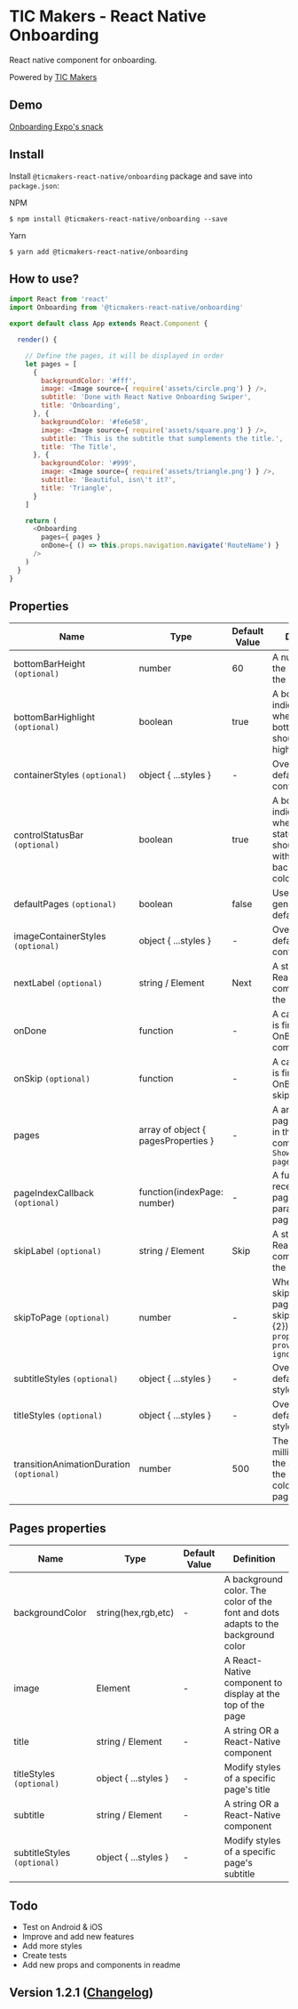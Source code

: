 # TIC Makers - React Native Onboarding
React native component for onboarding.

Powered by [TIC Makers](https://ticmakers.com)

## Demo

[Onboarding Expo's snack]()

## Install

Install `@ticmakers-react-native/onboarding` package and save into `package.json`:

NPM
```shell
$ npm install @ticmakers-react-native/onboarding --save
```

Yarn
```shell
$ yarn add @ticmakers-react-native/onboarding
```

## How to use?

```javascript
import React from 'react'
import Onboarding from '@ticmakers-react-native/onboarding'

export default class App extends React.Component {

  render() {

    // Define the pages, it will be displayed in order
    let pages = [
      {
        backgroundColor: '#fff',
        image: <Image source={ require('assets/circle.png') } />,
        subtitle: 'Done with React Native Onboarding Swiper',
        title: 'Onboarding',
      }, {
        backgroundColor: '#fe6e58',
        image: <Image source={ require('assets/square.png') } />,
        subtitle: 'This is the subtitle that sumplements the title.',
        title: 'The Title',
      }, {
        backgroundColor: '#999',
        image: <Image source={ require('assets/triangle.png') } />,
        subtitle: 'Beautiful, isn\'t it?',
        title: 'Triangle',
      }
    ]

    return (
      <Onboarding
        pages={ pages }
        onDone={ () => this.props.navigation.navigate('RouteName') }
      />
    )
  }
}
```

## Properties

| Name | Type | Default Value | Definition |
| ---- | ---- | ------------- | ---------- |
| bottomBarHeight `(optional)` | number | 60 | A number for the height of the bottom bar
| bottomBarHighlight `(optional)` | boolean | true | A bool flag indicating whether the bottom bar should be highlighted
| containerStyles `(optional)` | object { ...styles } | - | Override the default container styles
| controlStatusBar `(optional)` | boolean | true | A bool flag indicating whether the status bar should change with the background color
| defaultPages `(optional)` | boolean | false | Use 3 pages generated by default
| imageContainerStyles `(optional)` | object { ...styles } | - | Override the default image container styles
| nextLabel `(optional)` | string / Element | Next | A string or a React-Native component for the Next label
| onDone | function | - | A callback that is fired after the OnBoarding is completed
| onSkip `(optional)` | function | - | A callback that is fired if the OnBoarding is skipped
| pages | array of object { pagesProperties } | - | A array of pages to show in the component. `Show below pagesProperties`
| pageIndexCallback `(optional)` | function(indexPage: number) | - | A function that receives the page index as a parameter on page change
| skipLabel `(optional)` | string / Element | Skip | A string OR a React-Native component for the Skip label
| skipToPage `(optional)` | number | - | When pressing skip, go to that page (ex. skipToPage={2}). `If this prop is provided, ignores onSkip`
| subtitleStyles `(optional)` | object { ...styles } | - | Override the default subtitle styles
| titleStyles `(optional)` | object { ...styles } | - | Override the default title styles
| transitionAnimationDuration `(optional)` | number | 500 | The duration in milliseconds for the animation of the background color for the page transition

## Pages properties
| Name | Type | Default Value | Definition |
| ---- | ---- | ------------- | ---------- |
| backgroundColor | string(hex,rgb,etc) | - | A background color. The color of the font and dots adapts to the background color
| image | Element | - | A React-Native component to display at the top of the page
| title | string / Element | - | A string OR a React-Native component
| titleStyles `(optional)` | object { ...styles } | - | Modify styles of a specific page's title
| subtitle | string / Element | - | A string OR a React-Native component
| subtitleStyles `(optional)` | object { ...styles } | - | Modify styles of a specific page's subtitle

## Todo

- Test on Android & iOS
- Improve and add new features
- Add more styles
- Create tests
- Add new props and components in readme

## Version 1.2.1 ([Changelog])

[Changelog]: https://bitbucket.org/ticmakers/rn-onboarding/src/master/CHANGELOG.md
